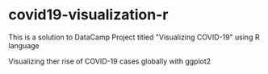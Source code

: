 # covid19-visualization-r
This is a solution to DataCamp Project titled "Visualizing COVID-19" using R language

Visualizing ther rise of COVID-19 cases globally with ggplot2
